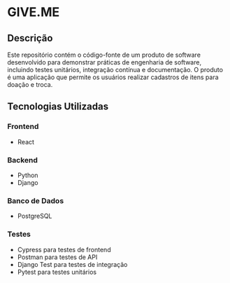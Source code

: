 # GIVE.ME

## Descrição

Este repositório contém o código-fonte de um produto de software desenvolvido para demonstrar práticas de engenharia de software, incluindo testes unitários, integração contínua e documentação.
O produto é uma aplicação que permite os usuários realizar cadastros de itens para doação e troca.

## Tecnologias Utilizadas

### Frontend

- React

### Backend

- Python
- Django

### Banco de Dados

- PostgreSQL

### Testes

- Cypress para testes de frontend
- Postman para testes de API
- Django Test para testes de integração
- Pytest para testes unitários
